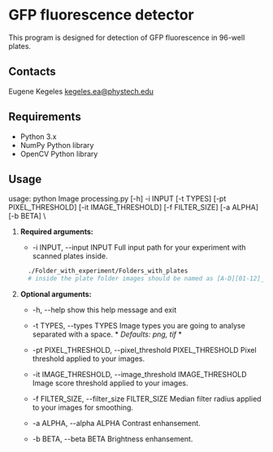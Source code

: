 # GFP fluorescence detector

This program is designed for detection of GFP fluorescence in 96-well plates.

## Contacts

Eugene Kegeles kegeles.ea@phystech.edu
## Requirements

- Python 3.x
- NumPy Python library
- OpenCV Python library

## Usage

usage: python Image processing.py [-h] -i INPUT [-t TYPES] [-pt PIXEL_THRESHOLD]
                           [-it IMAGE_THRESHOLD] [-f FILTER_SIZE] [-a ALPHA] [-b BETA] \\
1. **Required arguments:**
    -  -i INPUT, --input INPUT
                        Full input path for your experiment with scanned plates inside.
      
      ```bash
        ./Folder_with_experiment/Folders_with_plates
        # inside the plate folder images should be named as [A-D][01-12]_*.file_type
      ```
2. **Optional arguments:**
    * -h, --help            show this help message and exit

    *  -t TYPES, --types TYPES
                        Image types you are going to analyse separated with a space. 
                        * *Defaults: png, tif* *
    *  -pt PIXEL_THRESHOLD, --pixel_threshold PIXEL_THRESHOLD
                        Pixel threshold applied to your images.
    *  -it IMAGE_THRESHOLD, --image_threshold IMAGE_THRESHOLD
                        Image score threshold applied to your images.
    *  -f FILTER_SIZE, --filter_size FILTER_SIZE
                        Median filter radius applied to your images for
                        smoothing.
    * -a ALPHA, --alpha ALPHA
                        Contrast enhansement.
    * -b BETA, --beta BETA  Brightness enhansement.

